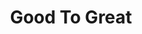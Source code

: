 ---
title: "Good To Great"
description: 'A really enjoyable business book. Good to Great adalah effort akademis Jim Collins untuk mencoba menjawab satu pertanyaan besar (yang sangat risky dan challenging untuk dijawab), apa yang membuat perusahaan bisa jadi sukses dan jadi leader di industri. Ada banyak case yang dijadikan refernsi di buku ini yang membuat hasil studinya jadi dipertanyakan (Wells Fargo dan Fanny May yang dianggap contoh baik, gak lagi jadi perusahaan yang sukses), although to be fair, dinamika perusahaan bisa berganti dalam hitungan tahun, dan perusahaan mungkin mengganti apa yang jadi kompetitive advantage mereka.'
cover: "images/reading/good-to-great.jpeg"
publishDate: 2019-01-01
authors: "Jim Collins"
---